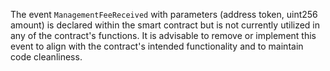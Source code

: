 The event `ManagementFeeReceived` with parameters (address token, uint256 amount) is declared within the smart contract but is not currently utilized in any of the contract's functions. It is advisable to remove or implement this event to align with the contract's intended functionality and to maintain code cleanliness.
